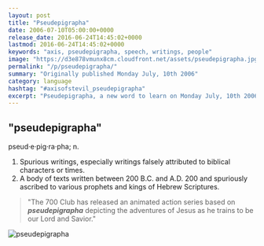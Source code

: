 ```yaml
---
layout: post
title: "Pseudepigrapha"
date: 2006-07-10T05:00:00+0000
release_date: 2016-06-24T14:45:02+0000
lastmod: 2016-06-24T14:45:02+0000
keywords: "axis, pseudepigrapha, speech, writings, people"
image: "https://d3e878vmunx8cm.cloudfront.net/assets/pseudepigrapha.jpg"
permalink: "/p/pseudepigrapha/"
summary: "Originally published Monday July, 10th 2006"
category: language
hashtag: "#axisofstevil_pseudepigrapha"
excerpt: "Pseudepigrapha, a new word to learn on Monday July, 10th 2006"
---
```


[id_1]: https://d3e878vmunx8cm.cloudfront.net/assets/pseudepigrapha.jpg "pseudepigrapha"

## "pseudepigrapha" ##

pseud·e·pig·ra·pha; n.

1. Spurious writings, especially writings falsely attributed to biblical characters or times.
2. A body of texts written between 200 B.C. and A.D. 200 and spuriously ascribed to various prophets and kings of Hebrew Scriptures.
 
> "The 700 Club has released an animated action series based on ***pseudepigrapha*** depicting the adventures of Jesus as he trains to be our Lord and Savior."

![pseudepigrapha][id_1]
